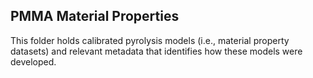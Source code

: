 ## PMMA Material Properties

This folder holds calibrated pyrolysis models (i.e., material property datasets) and relevant metadata that identifies how these models were developed.